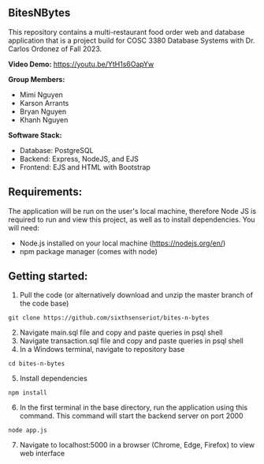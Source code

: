 ## BitesNBytes
 This repository contains a multi-restaurant food order web and database application that is a project build for 
 COSC 3380 Database Systems with Dr. Carlos Ordonez of Fall 2023.

 **Video Demo:**
 https://youtu.be/YtH1s6OapYw

 **Group Members:**
 * Mimi Nguyen
 * Karson Arrants
 * Bryan Nguyen
 * Khanh Nguyen

**Software Stack:**
* Database: PostgreSQL
* Backend: Express, NodeJS, and EJS
* Frontend: EJS and HTML with Bootstrap

## Requirements:
The application will be run on the user's local machine, therefore Node JS is required to run and 
view this project, as well as to install dependencies. You will need:
* Node.js installed on your local machine (https://nodejs.org/en/)
* npm package manager (comes with node)

## Getting started:
1. Pull the code (or alternatively download and unzip the master branch of the code base)
```
git clone https://github.com/sixthsenseriot/bites-n-bytes
```
2. Navigate main.sql file and copy and paste queries in psql shell
3. Navigate transaction.sql file and copy and paste queries in psql shell
4. In a Windows terminal, navigate to repository base
```
cd bites-n-bytes
```
5. Install dependencies
```
npm install
```
6. In the first terminal in the base directory, run the application using this command. This command will start the backend server on port 2000
```
node app.js
```
7. Navigate to localhost:5000 in a browser (Chrome, Edge, Firefox) to view web interface
